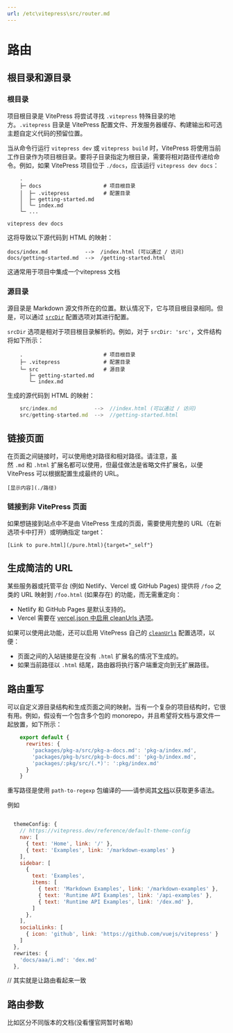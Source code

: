 ```yaml
---
url: /etc\vitepress\src/router.md
---
```

# 路由

## 根目录和源目录

### 根目录

项目根目录是 VitePress 将尝试寻找 `.vitepress` 特殊目录的地方。`.vitepress` 目录是 VitePress 配置文件、开发服务器缓存、构建输出和可选主题自定义代码的预留位置。

当从命令行运行 `vitepress dev` 或 `vitepress build` 时，VitePress 将使用当前工作目录作为项目根目录。要将子目录指定为根目录，需要将相对路径传递给命令。例如，如果 VitePress 项目位于 `./docs`，应该运行 `vitepress dev docs`：

```
    .
    ├─ docs                    # 项目根目录
    │  ├─ .vitepress           # 配置目录
    │  ├─ getting-started.md
    │  └─ index.md
    └─ ...
```

```sh
vitepress dev docs
```

这将导致以下源代码到 HTML 的映射：

```
docs/index.md            -->  /index.html (可以通过 / 访问)
docs/getting-started.md  -->  /getting-started.html
```

这通常用于项目中集成一个vitepress 文档

### 源目录

源目录是 Markdown 源文件所在的位置。默认情况下，它与项目根目录相同。但是，可以通过 [`srcDir`](https://vitepress.dev/zh/reference/site-config#srcdir) 配置选项对其进行配置。

`srcDir` 选项是相对于项目根目录解析的。例如，对于 `srcDir: 'src'`，文件结构将如下所示：

```
    .                          # 项目根目录
    ├─ .vitepress              # 配置目录
    └─ src                     # 源目录
       ├─ getting-started.md
       └─ index.md

```

生成的源代码到 HTML 的映射：

```javascript
    src/index.md            -->  //index.html (可以通过 / 访问)
    src/getting-started.md  -->  //getting-started.html
```

## 链接页面

在页面之间链接时，可以使用绝对路径和相对路径。请注意，虽然 `.md` 和 `.html` 扩展名都可以使用，但最佳做法是省略文件扩展名，以便 VitePress 可以根据配置生成最终的 URL。

```
[显示内容](./路径) 
```

### 链接到非 VitePress 页面

如果想链接到站点中不是由 VitePress 生成的页面，需要使用完整的 URL（在新选项卡中打开）或明确指定 target：

```
[Link to pure.html](/pure.html){target="_self"}
```

## 生成简洁的 URL

某些服务器或托管平台 (例如 Netlify、Vercel 或 GitHub Pages) 提供将 `/foo` 之类的 URL 映射到 `/foo.html` (如果存在) 的功能，而无需重定向：

* Netlify 和 GitHub Pages 是默认支持的。
* Vercel 需要在 [vercel.json 中启用 cleanUrls 选项](https://vercel.com/docs/concepts/projects/project-configuration#cleanurls)。

如果可以使用此功能，还可以启用 VitePress 自己的 [`cleanUrls`](https://vitepress.dev/zh/reference/site-config#cleanurls) 配置选项，以便：

* 页面之间的入站链接是在没有 `.html` 扩展名的情况下生成的。
* 如果当前路径以 `.html` 结尾，路由器将执行客户端重定向到无扩展路径。

## 路由重写

可以自定义源目录结构和生成页面之间的映射。当有一个复杂的项目结构时，它很有用。例如，假设有一个包含多个包的 monorepo，并且希望将文档与源文件一起放置，如下所示：

```javascript
    export default {
      rewrites: {
        'packages/pkg-a/src/pkg-a-docs.md': 'pkg-a/index.md',
        'packages/pkg-b/src/pkg-b-docs.md': 'pkg-b/index.md',
        'packages/:pkg/src/(.*)': ':pkg/index.md'
      }
    }
```

重写路径是使用 `path-to-regexp` 包编译的——请参阅其[文档](https://github.com/pillarjs/path-to-regexp#parameters)以获取更多语法。

例如

```JavaScript

  themeConfig: {
    // https://vitepress.dev/reference/default-theme-config
    nav: [
      { text: 'Home', link: '/' },
      { text: 'Examples', link: '/markdown-examples' }
    ],
    sidebar: [
      {
        text: 'Examples',
        items: [
          { text: 'Markdown Examples', link: '/markdown-examples' },
          { text: 'Runtime API Examples', link: '/api-examples' },
          { text: 'Runtime API Examples', link: '/dex.md' },
        ]
      },
    ],
    socialLinks: [
      { icon: 'github', link: 'https://github.com/vuejs/vitepress' }
    ]
  },
  rewrites: {
    'docs/aaa/i.md': 'dex.md'
  },
```

// 其实就是让路由看起来一致

## 路由参数

比如区分不同版本的文档(没看懂官网暂时省略)
